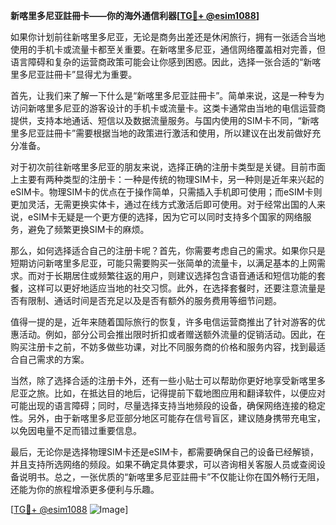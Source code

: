 **新喀里多尼亚註冊卡——你的海外通信利器[[TG💪+ @esim1088](https://t.me/s/esim1088)]**

如果你计划前往新喀里多尼亚，无论是商务出差还是休闲旅行，拥有一张适合当地使用的手机卡或流量卡都至关重要。在新喀里多尼亚，通信网络覆盖相对完善，但语言障碍和复杂的运营商政策可能会让你感到困惑。因此，选择一张合适的“新喀里多尼亚註冊卡”显得尤为重要。

首先，让我们来了解一下什么是“新喀里多尼亚註冊卡”。简单来说，这是一种专为访问新喀里多尼亚的游客设计的手机卡或流量卡。这类卡通常由当地的电信运营商提供，支持本地通话、短信以及数据流量服务。与国内使用的SIM卡不同，“新喀里多尼亚註冊卡”需要根据当地的政策进行激活和使用，所以建议在出发前做好充分准备。

对于初次前往新喀里多尼亚的朋友来说，选择正确的注册卡类型是关键。目前市面上主要有两种类型的注册卡：一种是传统的物理SIM卡，另一种则是近年来兴起的eSIM卡。物理SIM卡的优点在于操作简单，只需插入手机即可使用；而eSIM卡则更加灵活，无需更换实体卡，通过在线方式激活后即可使用。对于经常出国的人来说，eSIM卡无疑是一个更方便的选择，因为它可以同时支持多个国家的网络服务，避免了频繁更换SIM卡的麻烦。

那么，如何选择适合自己的注册卡呢？首先，你需要考虑自己的需求。如果你只是短期访问新喀里多尼亚，可能只需要购买一张简单的流量卡，以满足基本的上网需求。而对于长期居住或频繁往返的用户，则建议选择包含语音通话和短信功能的套餐，这样可以更好地适应当地的社交习惯。此外，在选择套餐时，还要注意流量是否有限制、通话时间是否充足以及是否有额外的服务费用等细节问题。

值得一提的是，近年来随着国际旅行的恢复，许多电信运营商推出了针对游客的优惠活动。例如，部分公司会推出限时折扣或者赠送额外流量的促销活动。因此，在购买注册卡之前，不妨多做些功课，对比不同服务商的价格和服务内容，找到最适合自己需求的方案。

当然，除了选择合适的注册卡外，还有一些小贴士可以帮助你更好地享受新喀里多尼亚之旅。比如，在抵达目的地后，记得提前下载地图应用和翻译软件，以便应对可能出现的语言障碍；同时，尽量选择支持当地频段的设备，确保网络连接的稳定性。另外，由于新喀里多尼亚部分地区可能存在信号盲区，建议随身携带充电宝，以免因电量不足而错过重要信息。

最后，无论你是选择物理SIM卡还是eSIM卡，都需要确保自己的设备已经解锁，并且支持所选网络的频段。如果不确定具体要求，可以咨询相关客服人员或查阅设备说明书。总之，一张优质的“新喀里多尼亚註冊卡”不仅能让你在国外畅行无阻，还能为你的旅程增添更多便利与乐趣。

[[TG💪+ @esim1088](https://t.me/s/esim1088) ![Image](https://i.postimg.cc/4NQfJmqS/Snipaste-2025-05-13-00-14-12.png)]